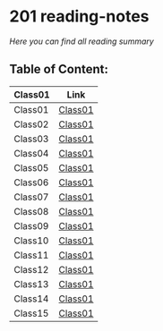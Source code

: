 # 201 reading-notes
*Here you can find all reading summary*

## Table of Content:
Class01 | Link
------- | -------
Class01 | [Class01](https://fatemaowedah.github.io/reading-notes/class01)
Class02 | [Class01](https://fatemaowedah.github.io/reading-notes/class02)
Class03 | [Class01](https://fatemaowedah.github.io/reading-notes/class03)
Class04 | [Class01](https://fatemaowedah.github.io/reading-notes/class04)
Class05 | [Class01](https://fatemaowedah.github.io/reading-notes/class05)
Class06 | [Class01](https://fatemaowedah.github.io/reading-notes/class06)
Class07 | [Class01](https://fatemaowedah.github.io/reading-notes/class07)
Class08 | [Class01](https://fatemaowedah.github.io/reading-notes/class08)
Class09 | [Class01](https://fatemaowedah.github.io/reading-notes/class09)
Class10 | [Class01](https://fatemaowedah.github.io/reading-notes/class10)
Class11 | [Class01](https://fatemaowedah.github.io/reading-notes/class11)
Class12 | [Class01](https://fatemaowedah.github.io/reading-notes/class12)
Class13 | [Class01](https://fatemaowedah.github.io/reading-notes/class13)
Class14 | [Class01](https://fatemaowedah.github.io/reading-notes/class14)
Class15 | [Class01](https://fatemaowedah.github.io/reading-notes/class15)
